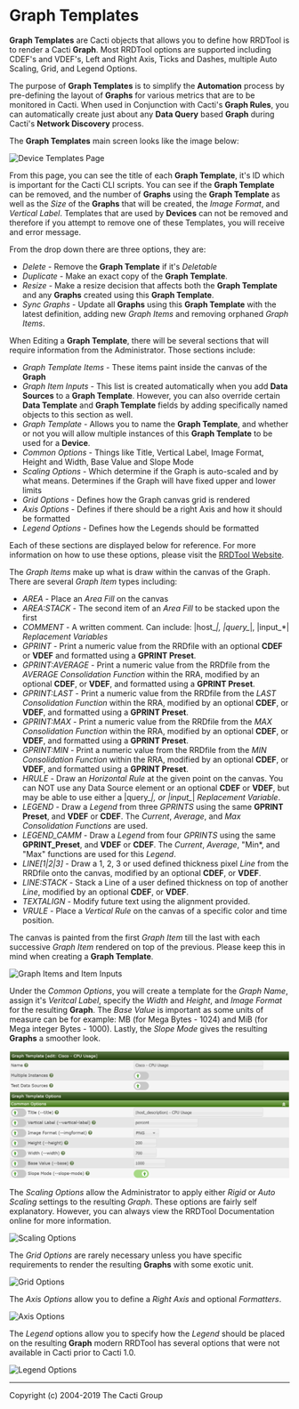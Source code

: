 # Graph Templates

**Graph Templates** are Cacti objects that allows you to define how RRDTool is to render a Cacti **Graph**.  Most RRDTool options are supported including CDEF's and VDEF's, Left and Right Axis, Ticks and Dashes, multiple Auto Scaling, Grid, and Legend Options.

The purpose of **Graph Templates** is to simplify the **Automation** process by pre-defining the layout of **Graphs** for various metrics that are to be monitored in Cacti.  When used in Conjunction with Cacti's **Graph Rules**, you can automatically create just about any **Data Query** based **Graph** during Cacti's **Network Discovery** process.

The **Graph Templates** main screen looks like the image below:

![Device Templates Page](images/graph-templates1.png)

From this page, you can see the title of each **Graph Template**, it's ID which is important for the Cacti CLI scripts.  You can see if the **Graph Template** can be removed, and the number of **Graphs** using the **Graph Template** as well as the *Size* of the **Graphs** that will be created, the *Image Format*, and *Vertical Label*.  Templates that are used by **Devices** can not be removed and therefore if you attempt to remove one of these Templates, you will receive and error message.

From the drop down there are three options, they are:

- *Delete* - Remove the **Graph Template** if it's *Deletable*
- *Duplicate* - Make an exact copy of the **Graph Template**.
- *Resize* - Make a resize decision that affects both the **Graph Template** and any **Graphs** created using this **Graph Template**.
- *Sync Graphs* - Update all **Graphs** using this **Graph Template** with the latest definition, adding new *Graph Items* and removing orphaned *Graph Items*.

When Editing a **Graph Template**, there will be several sections that will require information from the Administrator.  Those sections include:

- *Graph Template Items* - These items paint inside the canvas of the **Graph**
- *Graph Item Inputs* - This list is created automatically when you add **Data Sources** to a **Graph Template**.  However, you can also override certain **Data Template** and **Graph Template** fields by adding specifically named objects to this section as well.
- *Graph Template* - Allows you to name the **Graph Template**, and whether or not you will allow multiple instances of this **Graph Template** to be used for a **Device**.
- *Common Options* - Things like Title, Vertical Label, Image Format, Height and Width, Base Value and Slope Mode
- *Scaling Options* - Which determine if the Graph is auto-scaled and by what means.  Determines if the Graph will have fixed upper and lower limits
- *Grid Options* - Defines how the Graph canvas grid is rendered
- *Axis Options* - Defines if there should be a right Axis and how it should be formatted
- *Legend Options* - Defines how the Legends should be formatted

Each of these sections are displayed below for reference.  For more information on how to use these options, please visit the [RRDTool Website](http://RRDTool.org).

The *Graph Items* make up what is draw within the canvas of the Graph.  There are several *Graph Item* types including:

- *AREA* - Place an *Area Fill* on the canvas
- *AREA:STACK* - The second item of an *Area Fill* to be stacked upon the first
- *COMMENT* - A written comment.  Can include: |host_*|, |query_*|, |input_*| *Replacement Variables*
- *GPRINT* - Print a numeric value from the RRDfile with an optional **CDEF** or **VDEF** and formatted using a **GPRINT Preset**.
- *GPRINT:AVERAGE* - Print a numeric value from the RRDfile from the *AVERAGE* *Consolidation Function* within the RRA, modified by an optional **CDEF**, or **VDEF**, and formatted using a **GPRINT Preset**.
- *GPRINT:LAST* - Print a numeric value from the RRDfile from the *LAST* *Consolidation Function* within the RRA, modified by an optional **CDEF**, or **VDEF**, and formatted using a **GPRINT Preset**.
- *GPRINT:MAX* - Print a numeric value from the RRDfile from the *MAX* *Consolidation Function* within the RRA, modified by an optional **CDEF**, or **VDEF**, and formatted using a **GPRINT Preset**.
- *GPRINT:MIN* - Print a numeric value from the RRDfile from the *MIN* *Consolidation Function* within the RRA, modified by an optional **CDEF**, or **VDEF**, and formatted using a **GPRINT Preset**.
- *HRULE* - Draw an *Horizontal Rule* at the given point on the canvas.  You can NOT use any Data Source element or an optional **CDEF** or **VDEF**, but may be able to use either a |query_*|, or |input_*| *Replacement Variable*.
- *LEGEND* - Draw a *Legend* from three *GPRINTS* using the same **GPRINT Preset**, and **VDEF** or **CDEF**.  The *Current*, *Average*, and *Max* *Consolidation Functions* are used.
- *LEGEND_CAMM* - Draw a *Legend* from four *GPRINTS* using the same **GPRINT_Preset**, and **VDEF** or **CDEF**.  The *Current*, *Average*, "Min*, and "Max" functions are used for this *Legend*.
- *LINE[1|2|3]* - Draw a 1, 2, 3 or used defined thickness pixel *Line* from the RRDfile onto the canvas, modified by an optional **CDEF**, or **VDEF**.
- *LINE:STACK* - Stack a Line of a user defined thickness on top of another *Line*, modified by an optional **CDEF**, or **VDEF**.
- *TEXTALIGN* - Modify future text using the alignment provided.
- *VRULE* - Place a *Vertical Rule* on the canvas of a specific color and time position.

The canvas is painted from the first *Graph Item* till the last with each successive *Graph Item* rendered on top of the previous.  Please keep this in mind when creating a **Graph Template**.

![Graph Items and Item Inputs](images/graph-templates-edit1.png)

Under the *Common Options*, you will create a template for the *Graph Name*, assign it's *Veritcal Label*, specify the *Width* and *Height*, and *Image Format* for the resulting **Graph**.  The *Base Value* is important as some units of measure can be for example: MB (for Mega Bytes - 1024) and MiB (for Mega integer Bytes - 1000).  Lastly, the *Slope Mode* gives the resulting **Graphs** a smoother look.

![Graph Name and Common Options](images/graph-templates-edit2.png)

The *Scaling Options* allow the Administrator to apply either *Rigid* or *Auto Scaling* settings to the resulting *Graph*.  These options are fairly self explanatory.  However, you can always view the RRDTool Documentation online for more information.

![Scaling Options](images/graph-templates-edit3.png)

The *Grid Options* are rarely necessary unless you have specific requirements to render the resulting **Graphs** with some exotic unit.

![Grid Options](images/graph-templates-edit4.png)

The *Axis Options* allow you to define a *Right Axis* and optional *Formatters*.

![Axis Options](images/graph-templates-edit5.png)

The *Legend* options allow you to specify how the *Legend* should be placed on the resulting **Graph** modern RRDTool has several options that were not available in Cacti prior to Cacti 1.0.

![Legend Options](images/graph-templates-edit6.png)

---
Copyright (c) 2004-2019 The Cacti Group
